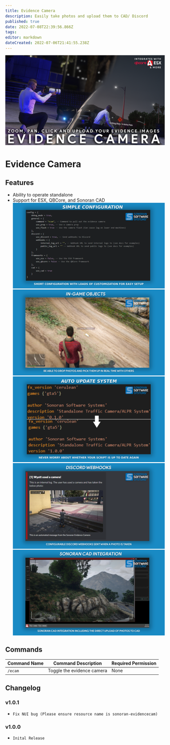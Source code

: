 ```yaml
---
title: Evidence Camera
description: Easily take photos and upload them to CAD/ Discord 
published: true
date: 2022-07-08T22:39:56.866Z
tags: 
editor: markdown
dateCreated: 2022-07-06T21:41:55.238Z
---
```


![sono_evidence_tebex_photo.png](/sono_evidence_tebex_photo.png)
# Evidence Camera

## Features
- Ability to operate standalone
- Support for ESX, QBCore, and Sonoran CAD
![simple_e_config.png](/evidence-camera/simple_e_config.png)
![ingame_objects.png](/evidence-camera/ingame_objects.png)![auto_update.png](/evidence-camera/auto_update.png)![discord_webhooks.png](/evidence-camera/discord_webhooks.png)![cad_integration.png](/evidence-camera/cad_integration.png)
## Commands
| Command Name          | Command Description                                                                                                                         | Required Permission    |
|-----------------------|---------------------------------------------------------------------------------------------------------------------------------------------|------------------------|
| `/ecam` | Toggle the evidence camera | None |

## Changelog

### v1.0.1
- `Fix NUI bug (Please ensure resource name is sonoran-evidencecam)`

### v1.0.0

- `Inital Release`